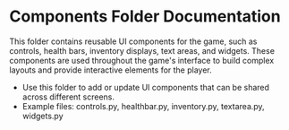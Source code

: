 # Components Folder Documentation

This folder contains reusable UI components for the game, such as controls, health bars, inventory displays, text areas, and widgets. These components are used throughout the game's interface to build complex layouts and provide interactive elements for the player.

- Use this folder to add or update UI components that can be shared across different screens.
- Example files: controls.py, healthbar.py, inventory.py, textarea.py, widgets.py
